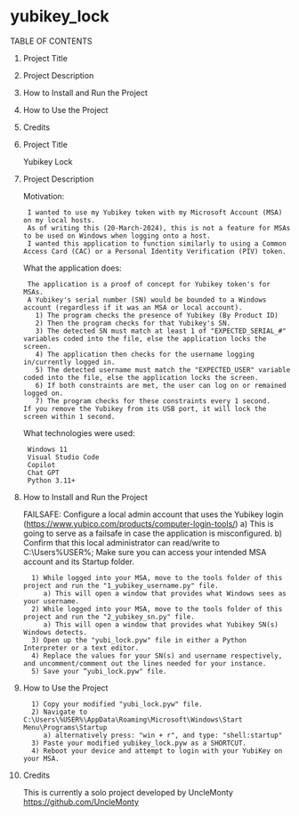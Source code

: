 # yubikey_lock

TABLE OF CONTENTS

   1. Project Title
   2. Project Description
   3. How to Install and Run the Project
   4. How to Use the Project
   5. Credits

1. Project Title 

   Yubikey Lock

2. Project Description

      Motivation:
   
        I wanted to use my Yubikey token with my Microsoft Account (MSA) on my local hosts.
        As of writing this (20-March-2024), this is not a feature for MSAs to be used on Windows when logging onto a host.
        I wanted this application to function similarly to using a Common Access Card (CAC) or a Personal Identity Verification (PIV) token.
        
    What the application does:
   
        The application is a proof of concept for Yubikey token's for MSAs.
        A Yubikey's serial number (SN) would be bounded to a Windows account (regardless if it was an MSA or local account).
          1) The program checks the presence of Yubikey (By Product ID)
          2) Then the program checks for that Yubikey's SN.
          3) The detected SN must match at least 1 of "EXPECTED_SERIAL_#" variables coded into the file, else the application locks the screen.
          4) The application then checks for the username logging in/currently logged in.
          5) The detected username must match the "EXPECTED_USER" variable coded into the file, else the application locks the screen.
          6) If both constraints are met, the user can log on or remained logged on.
          7) The program checks for these constraints every 1 second.
       If you remove the Yubikey from its USB port, it will lock the screen within 1 second. 
        
    What technologies were used:
   
        Windows 11
        Visual Studio Code
        Copilot
        Chat GPT
        Python 3.11+

3. How to Install and Run the Project

   FAILSAFE: Configure a local admin account that uses the Yubikey login (https://www.yubico.com/products/computer-login-tools/)
      a) This is going to serve as a failsafe in case the application is misconfigured.
      b) Confirm that this local administrator can read/write to C:\Users\%USER%; Make sure you can access your intended MSA account and its Startup folder.
            
         1) While logged into your MSA, move to the tools folder of this project and run the "1_yubikey_username.py" file.
            a) This will open a window that provides what Windows sees as your username.
         2) While logged into your MSA, move to the tools folder of this project and run the "2_yubikey_sn.py" file.
            a) This will open a window that provides what Yubikey SN(s) Windows detects.
         3) Open up the "yubi_lock.pyw" file in either a Python Interpreter or a text editor.
         4) Replace the values for your SN(s) and username respectively, and uncomment/comment out the lines needed for your instance.
         5) Save your “yubi_lock.pyw" file.

4. How to Use the Project

         1) Copy your modified "yubi_lock.pyw" file.
         2) Navigate to C:\Users\%USER%\AppData\Roaming\Microsoft\Windows\Start Menu\Programs\Startup
            a) alternatively press: "win + r", and type: "shell:startup"
         3) Paste your modified yubikey_lock.pyw as a SHORTCUT.
         4) Reboot your device and attempt to login with your YubiKey on your MSA.

5. Credits

   This is currently a solo project developed by UncleMonty
   https://github.com/UncleMonty
